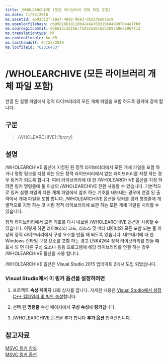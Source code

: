 ```yaml
---
title: /WHOLEARCHIVE (모든 라이브러리 개체 파일 포함)
ms.date: 11/04/2016
ms.assetid: ee92d12f-18af-4602-9683-d6223be62ac9
ms.openlocfilehash: db99816b18110b424647603196040997044e7fbd
ms.sourcegitcommit: 0ab61bc3d2b6cfbd52a16c6ab2b97a8ea1864f12
ms.translationtype: MT
ms.contentlocale: ko-KR
ms.lasthandoff: 04/23/2019
ms.locfileid: "62316433"
---
```

# <a name="wholearchive-include-all-library-object-files"></a>/WHOLEARCHIVE (모든 라이브러리 개체 파일 포함)

연결 된 실행 파일에서 정적 라이브러리의 모든 개체 파일을 포함 하도록 링커에 강제 합니다.

## <a name="syntax"></a>구문

> /WHOLEARCHIVE[:*library*]

## <a name="remarks"></a>설명

/WHOLEARCHIVE 옵션에 지정된 된 정적 라이브러리에서 모든 개체 파일을 포함 하거나 명령 링크를 지정 하는 모든 정적 라이브러리에서 없는 라이브러리를 지정 하는 경우 링커가 되도록 합니다. 여러 라이브러리에 대 한 /WHOLEARCHIVE 옵션을 지정 하려면 링커 명령줄에 둘 이상의 /WHOLEARCHIVE 전환 사용할 수 있습니다. 기본적으로 링커 실행 파일의 다른 개체 파일에서 참조 하는 기호를 내보내는 경우에 연결 된 출력에서 개체 파일을 포함 합니다. /WHOLEARCHIVE 옵션을 링커를 링커 명령줄에 개별적으로 지정 하는 것 처럼 정적 라이브러리에 보관 하는 모든 개체 파일을 처리할 수 있습니다.

정적 라이브러리에서 모든 기호를 다시 내보낼 /WHOLEARCHIVE 옵션을 사용할 수 있습니다. 이렇게 하면 라이브러리 코드, 리소스 및 메타 데이터의 모든 포함 되는 둘 이상의 정적 라이브러리에서 구성 요소를 만들 때 되도록 있습니다. 내보내기에 대 한 Windows 런타임 구성 요소를 포함 하는 경고 LNK4264 정적 라이브러리를 만들 때 표시 되 면 다른 구성 요소나 응용 프로그램에 해당 라이브러리를 연결 하는 경우 /WHOLEARCHIVE 옵션을 사용 합니다.

/WHOLEARCHIVE 옵션은 Visual Studio 2015 업데이트 2에서 도입 되었습니다.

### <a name="to-set-this-linker-option-in-visual-studio"></a>Visual Studio에서 이 링커 옵션을 설정하려면

1. 프로젝트 **속성 페이지** 대화 상자를 엽니다. 자세한 내용은 [Visual Studio에서 설정 C++ 컴파일러 및 빌드 속성](../working-with-project-properties.md)합니다.

1. 선택 된 **명령줄** 속성 페이지에서 **구성 속성**에 **링커**합니다.

1. /WHOLEARCHIVE 옵션을 추가 합니다 **추가 옵션** 입력란입니다.

## <a name="see-also"></a>참고자료

[MSVC 링커 참조](linking.md)<br/>
[MSVC 링커 옵션](linker-options.md)

